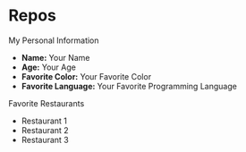 # Repos

My Personal Information

- **Name:** Your Name
- **Age:** Your Age
- **Favorite Color:** Your Favorite Color
- **Favorite Language:** Your Favorite Programming Language

Favorite Restaurants
- Restaurant 1
- Restaurant 2
- Restaurant 3
